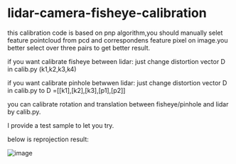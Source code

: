 # lidar-camera-fisheye-calibration

this calibration code is based on pnp algorithm,you should manually selet feature pointcloud from pcd and correspondens feature pixel on image.you better select over 
three pairs to get better result.

if you want calibrate fisheye between lidar: just change distortion vector D in calib.py (k1,k2,k3,k4)

if you want calibrate pinhole betwwen lidar: just change distortion vector D in calib.py to D =[[k1],[k2],[k3],[p1],[p2]]

you can calibrate rotation and translation between fisheye/pinhole and lidar by calib.py.

I provide a test sample to let you try.

below is reprojection result:


![image](https://user-images.githubusercontent.com/42079541/215654599-92a5e60d-8b7d-437f-8c54-6d151bbc3eaa.png)

